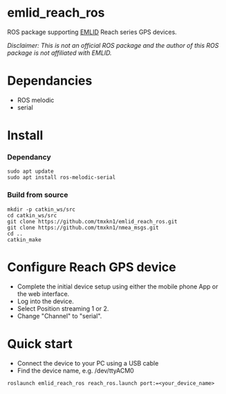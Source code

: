 # emlid_reach_ros
ROS package supporting [EMLID](https://emlid.com/) Reach series GPS devices.

*Disclaimer: This is not an official ROS package and the author of this ROS package is not affiliated with EMLID.*

# Dependancies
- ROS melodic
- serial

# Install

### Dependancy
```
sudo apt update
sudo apt install ros-melodic-serial
```

### Build from source
```
mkdir -p catkin_ws/src
cd catkin_ws/src
git clone https://github.com/tmxkn1/emlid_reach_ros.git
git clone https://github.com/tmxkn1/nmea_msgs.git
cd ..
catkin_make
```

# Configure Reach GPS device
- Complete the initial device setup using either the mobile phone App or the web interface.
- Log into the device.
- Select Position streaming 1 or 2.
- Change "Channel" to "serial".

# Quick start
- Connect the device to your PC using a USB cable
- Find the device name, e.g. /dev/ttyACM0
```
roslaunch emlid_reach_ros reach_ros.launch port:=<your_device_name>
```
